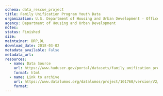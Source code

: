 ```yaml
---
schema: data_rescue_project 
title: Family Unification Program Youth Data
organization: U.S. Department of Housing and Urban Development - Office of Policy Development and Research
agency: Department of Housing and Urban Development
notes: 
status: Finished
size: 
maintainer: DRP,DL
download_date: 2018-03-02
metadata_available: False
metadata_url: 
resources:
  - name: Data Source
    url: https://www.huduser.gov/portal/datasets/family_unification_program.html
    format: html
  - name: Link to archive
    url: https://www.datalumos.org/datalumos/project/101760/version/V2/view
    format: 
---
```


